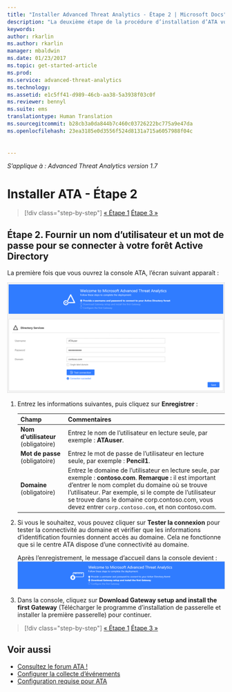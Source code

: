 ```yaml
---
title: "Installer Advanced Threat Analytics - Étape 2 | Microsoft Docs"
description: "La deuxième étape de la procédure d’installation d’ATA vous aide à configurer les paramètres de connectivité du domaine sur le serveur de votre centre ATA."
keywords: 
author: rkarlin
ms.author: rkarlin
manager: mbaldwin
ms.date: 01/23/2017
ms.topic: get-started-article
ms.prod: 
ms.service: advanced-threat-analytics
ms.technology: 
ms.assetid: e1c5ff41-d989-46cb-aa38-5a3938f03c0f
ms.reviewer: bennyl
ms.suite: ems
translationtype: Human Translation
ms.sourcegitcommit: b28cb3a0da844b7c460c03726222bc775a9e47da
ms.openlocfilehash: 23ea3185e0d3556f524d8131a715a6057988f04c


---
```


*S’applique à : Advanced Threat Analytics version 1.7*



# <a name="install-ata---step-2"></a>Installer ATA - Étape 2

>[!div class="step-by-step"]
[« Étape 1](install-ata-step1.md)
[Étape 3 »](install-ata-step3.md)

## <a name="step-2-provide-a-username-and-password-to-connect-to-your-active-directory-forest"></a>Étape 2. Fournir un nom d’utilisateur et un mot de passe pour se connecter à votre forêt Active Directory

La première fois que vous ouvrez la console ATA, l’écran suivant apparaît :

![ATA welcome stage 1 (Accueil ATA - phase 1)](media/ATA_1.7-welcome-provide-username.png)

1.  Entrez les informations suivantes, puis cliquez sur **Enregistrer** :

    |Champ|Commentaires|
    |---------|------------|
    |**Nom d’utilisateur** (obligatoire)|Entrez le nom de l’utilisateur en lecture seule, par exemple : **ATAuser**.|
    |**Mot de passe** (obligatoire)|Entrez le mot de passe de l’utilisateur en lecture seule, par exemple : **Pencil1**.|
    |**Domaine** (obligatoire)|Entrez le domaine de l’utilisateur en lecture seule, par exemple : **contoso.com**. **Remarque :** il est important d’entrer le nom complet du domaine où se trouve l’utilisateur. Par exemple, si le compte de l’utilisateur se trouve dans le domaine corp.contoso.com, vous devez entrer `corp.contoso.com`, et non contoso.com.|

2. Si vous le souhaitez, vous pouvez cliquer sur **Tester la connexion** pour tester la connectivité au domaine et vérifier que les informations d’identification fournies donnent accès au domaine. Cela ne fonctionne que si le centre ATA dispose d’une connectivité au domaine.   

    Après l’enregistrement, le message d’accueil dans la console devient : ![ATA welcome stage 1 finished](media/ATA_1.7-welcome-provide-username-finished.png)

3. Dans la console, cliquez sur **Download Gateway setup and install the first Gateway** (Télécharger le programme d’installation de passerelle et installer la première passerelle) pour continuer.


>[!div class="step-by-step"]
[« Étape 1](install-ata-step1.md)
[Étape 3 »](install-ata-step3.md)


## <a name="see-also"></a>Voir aussi

- [Consultez le forum ATA !](https://social.technet.microsoft.com/Forums/security/home?forum=mata)
- [Configurer la collecte d’événements](configure-event-collection.md)
- [Configuration requise pour ATA](/advanced-threat-analytics/plan-design/ata-prerequisites)



<!--HONumber=Feb17_HO1-->


